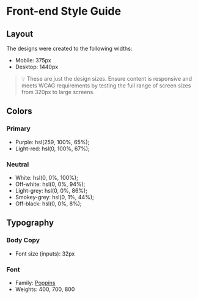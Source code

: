 # Front-end Style Guide
## Layout
The designs were created to the following widths:
- Mobile: 375px
- Desktop: 1440px
> 💡 These are just the design sizes. Ensure content is responsive and meets WCAG requirements by testing the full range of screen sizes from 320px to large screens.
## Colors
### Primary
- Purple: hsl(259, 100%, 65%);
- Light-red: hsl(0, 100%, 67%);
### Neutral
- White: hsl(0, 0%, 100%);
- Off-white: hsl(0, 0%, 94%);
- Light-grey: hsl(0, 0%, 86%);
- Smokey-grey: hsl(0, 1%, 44%);
- Off-black: hsl(0, 0%, 8%);
## Typography
### Body Copy
- Font size (inputs): 32px
### Font
- Family: [Poppins](https://fonts.google.com/specimen/Poppins)
- Weights: 400, 700, 800